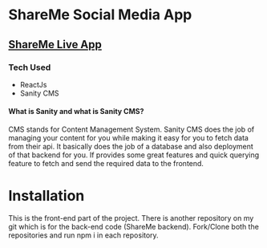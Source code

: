 <h1>ShareMe Social Media App</h1>

<h2><a href="https://shareme-24.netlify.app/" >ShareMe Live App</a></h2>

<h3>Tech Used</h3>
<ul>
    <li>ReactJs</li>
    <li>Sanity CMS</li>
</ul>


<h4>What is Sanity and what is Sanity CMS? </h4>
<p>CMS stands for Content Management System. Sanity CMS does the job of managing your content for you while making it easy for you to fetch data from their api. It basically does the job of a database and also deployment of that backend for you. If provides some great features and quick querying feature to fetch and send the required data to the frontend.

<h1>Installation</h1>

This is the front-end part of the project. There is another repository on my git which is for the back-end code (ShareMe backend). Fork/Clone both the repositories and run npm i in each repository. 